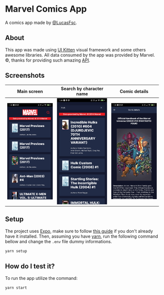 # Marvel Comics App

A comics app made by [@LucasFsc](https://github.com/LucasFsc).

## About

This app was made using [UI Kitten](https://akveo.github.io/react-native-ui-kitten/) visual framework and some others awesome libraries. All data consumed by the app was provided by Marvel. ©, thanks for providing such amazing [API](https://developer.marvel.com/).

## Screenshots

| Main screen                     | Search by character name            | Comic details                         |
| ------------------------------- | ----------------------------------- | ------------------------------------- |
| ![main](./screenshots/main.jpg) | ![search](./screenshots/search.jpg) | ![details](./screenshots/details.jpg) |

## Setup

The project uses [Expo](https://expo.io/), make sure to follow [this guide](https://expo.io/learn) if you don't already have it installed. Then, assuming you have [yarn](https://yarnpkg.com/), run the following command bellow and change the `.env` file dummy informations.

```sh
yarn setup
```

## How do I test it?

To run the app utilize the command:

```sh
yarn start
```
